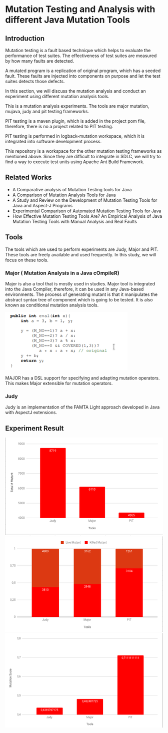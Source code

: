 # Mutation Testing and Analysis with different Java Mutation Tools

## Introduction

Mutation testing is a fault based technique which helps to evaluate the performance of test suites. The effectiveness 
of test suites are measured by how many faults are detected. 

A mutated program is a replication of original program, which has a seeded fault. These faults are injected into
components on purpose and let the test suites detects those defects.


In this section, we will discuss the mutation analysis and conduct an experiment using different mutation analysis tools. 

This is a mutation analysis experiments. The tools are major mutation, mujava, judy and pit testing frameworks. 

PIT testing is a maven plugin, which is added in the project pom file, therefore, there is no a project related 
to PIT testing.

PIT testing is performed in logback-mutation workspace, which it is integrated into software development process.


This repository is a workspace for the other mutation testing frameworks as mentioned above. Since they are difficult to 
integrate in SDLC, we will try to find a way to execute test units using Apache Ant Build Framework.

## Related Works

- A Comparative analysis of Mutation Testing tools for Java
- A Comparison of Mutation Analysis Tools for Java
- A Study and Review on the Development of Mutation Testing Tools for Java and Aspect-J Programs
- Experimental Comparison of Automated Mutation Testing Tools for Java
- How Effective Mutation Testing Tools Are? An Empirical Analysis of Java Mutation Testing Tools with Manual 
  Analysis and Real Faults


## Tools

The tools which are used to perform experiments are  Judy, Major and PIT. These tools are freely available
and used frequently. In this study, we will focus on these tools.

### Major ( Mutation Analysis in a Java cOmpileR) 
Major is also a tool that is mostly used in studies. Major tool is integrated into the Java Compiler, therefore, it 
can be used in any Java-based environments. The process of generating mutant is that it manipulates the abstract
syntax tree of component which is going to be tested. It is also known as conditional mutation analysis tools.

![alt text](images/major-ast.png)

MAJOR has a DSL support for specifying and adapting mutation operators. This makes Major extensible
for mutation operators. 

### Judy

Judy is an implementation of the FAMTA Light approach developed in Java with AspectJ extensions. 


## Experiment Result

![alt text](images/totalmutants.png)
![alt text](images/livekilled.png)
![alt text](images/score.png)
